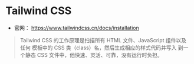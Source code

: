 # Tailwind CSS 

- 官网： https://www.tailwindcss.cn/docs/installation

> Tailwind CSS 的工作原理是扫描所有 HTML 文件、JavaScript 组件以及任何 模板中的 CSS 类（class）名，然后生成相应的样式代码并写入 到一个静态 CSS 文件中，他快速、灵活、可靠，没有运行时负担。